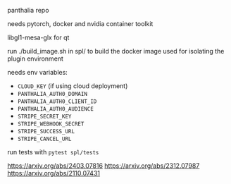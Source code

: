 panthalia repo

needs pytorch, docker and nvidia container toolkit

libgl1-mesa-glx for qt

run ./build_image.sh in spl/ to build the docker image used for isolating the plugin environment

needs env variables:
- `CLOUD_KEY` (if using cloud deployment)
- `PANTHALIA_AUTH0_DOMAIN`
- `PANTHALIA_AUTH0_CLIENT_ID`
- `PANTHALIA_AUTH0_AUDIENCE`
- `STRIPE_SECRET_KEY`
- `STRIPE_WEBHOOK_SECRET`
- `STRIPE_SUCCESS_URL`
- `STRIPE_CANCEL_URL`

run tests with `pytest spl/tests`

https://arxiv.org/abs/2403.07816
https://arxiv.org/abs/2312.07987
https://arxiv.org/abs/2110.07431